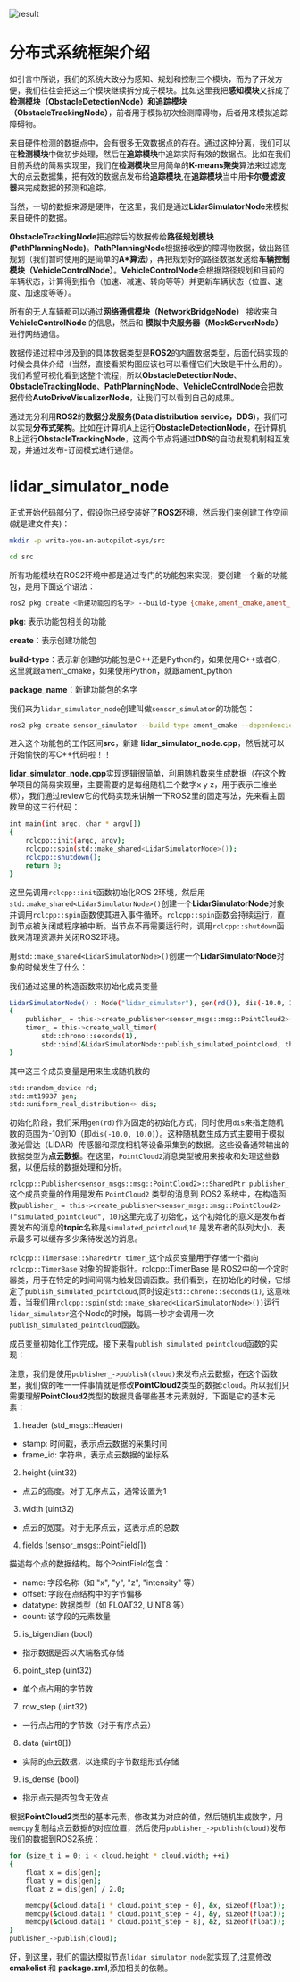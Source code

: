 ![result](/asset/system_design.png)

# 分布式系统框架介绍

如引言中所说，我们的系统大致分为感知、规划和控制三个模块，而为了开发方便，我们往往会把这三个模块继续拆分成子模块。比如这里我把**感知模块**又拆成了**检测模块（ObstacleDetectionNode）**和**追踪模块（ObstacleTrackingNode）**，前者用于模拟初次检测障碍物，后者用来模拟追踪障碍物。

来自硬件检测的数据点中，会有很多无效数据点的存在。通过这种分离，我们可以在**检测模块**中做初步处理，然后在**追踪模块**中追踪实际有效的数据点。比如在我们目前系统的简易实现里，我们在**检测模块**里用简单的**K-means聚类**算法来过滤庞大的点云数据集，把有效的数据点发布给**追踪模块**,在**追踪模块**当中用**卡尔曼滤波器**来完成数据的预测和追踪。

当然，一切的数据来源是硬件，在这里，我们是通过**LidarSimulatorNode**来模拟来自硬件的数据。

**ObstacleTrackingNode**把追踪后的数据传给**路径规划模块(PathPlanningNode)**。**PathPlanningNode**根据接收到的障碍物数据，做出路径规划（我们暂时使用的是简单的**A*算法**），再把规划好的路径数据发送给**车辆控制模块（VehicleControlNode）**。**VehicleControlNode**会根据路径规划和目前的车辆状态，计算得到指令（加速、减速、转向等等）并更新车辆状态（位置、速度、加速度等等）。

所有的无人车辆都可以通过**网络通信模块（NetworkBridgeNode）** 接收来自 **VehicleControlNode** 的信息，然后和 **模拟中央服务器（MockServerNode）** 进行网络通信。

数据传递过程中涉及到的具体数据类型是**ROS2**的内置数据类型，后面代码实现的时候会具体介绍（当然，直接看架构图应该也可以看懂它们大致是干什么用的）。我们希望可视化看到这整个流程，所以**ObstacleDetectionNode**、**ObstacleTrackingNode**、**PathPlanningNode**、**VehicleControlNode**会把数据传给**AutoDriveVisualizerNode**，让我们可以看到自己的成果。

通过充分利用**ROS2**的**数据分发服务(Data distribution service，DDS)**，我们可以实现**分布式架构**。比如在计算机A上运行**ObstacleDetectionNode**，在计算机B上运行**ObstacleTrackingNode**，这两个节点将通过**DDS**的自动发现机制相互发现，并通过发布-订阅模式进行通信。

# lidar_simulator_node

正式开始代码部分了，假设你已经安装好了**ROS2**环境，然后我们来创建工作空间(就是建文件夹)：

```bash
mkdir -p write-you-an-autopilot-sys/src
```

```bash
cd src
```

所有功能模块在ROS2环境中都是通过专门的功能包来实现，要创建一个新的功能包，是用下面这个语法：

```bash
ros2 pkg create <新建功能包的名字> --build-type {cmake,ament_cmake,ament_python} --dependencies <依赖项>
```

**pkg**: 表示功能包相关的功能

**create**：表示创建功能包

**build-type**：表示新创建的功能包是C++还是Python的，如果使用C++或者C，这里就跟ament_cmake，如果使用Python，就跟ament_python

**package_name**：新建功能包的名字

我们来为`lidar_simulator_node`创建叫做`sensor_simulator`的功能包：

```bash
ros2 pkg create sensor_simulator --build-type ament_cmake --dependencies rclcpp
```

进入这个功能包的工作区间**src**，新建 **lidar_simulator_node.cpp**，然后就可以开始愉快的写C++代码啦！！

**lidar_simulator_node.cpp**实现逻辑很简单，利用随机数来生成数据（在这个教学项目的简易实现里，主要需要的是每组随机三个数字x y z，用于表示三维坐标），我们通过review它的代码实现来讲解一下ROS2里的固定写法，先来看主函数里的这三行代码：

```bash
int main(int argc, char * argv[])
{
    rclcpp::init(argc, argv);
    rclcpp::spin(std::make_shared<LidarSimulatorNode>());
    rclcpp::shutdown();
    return 0;
}
```

这里先调用`rclcpp::init`函数初始化ROS 2环境，然后用`std::make_shared<LidarSimulatorNode>()`创建一个**LidarSimulatorNode**对象并调用`rclcpp::spin`函数使其进入事件循环。`rclcpp::spin`函数会持续运行，直到节点被关闭或程序被中断。当节点不再需要运行时，调用`rclcpp::shutdown`函数来清理资源并关闭ROS2环境。

用`std::make_shared<LidarSimulatorNode>()`创建一个**LidarSimulatorNode**对象的时候发生了什么：

我们通过这里的构造函数来初始化成员变量

```bash
LidarSimulatorNode() : Node("lidar_simulator"), gen(rd()), dis(-10.0, 10.0)
{
    publisher_ = this->create_publisher<sensor_msgs::msg::PointCloud2>("simulated_pointcloud", 10);
    timer_ = this->create_wall_timer(
        std::chrono::seconds(1),
        std::bind(&LidarSimulatorNode::publish_simulated_pointcloud, this));
}
```

其中这三个成员变量是用来生成随机数的

```bash
std::random_device rd;
std::mt19937 gen;
std::uniform_real_distribution<> dis;
```

初始化阶段，我们采用`gen(rd)`作为固定的初始化方式，同时使用`dis`来指定随机数的范围为-10到10（即`dis(-10.0, 10.0)`）。这种随机数生成方式主要用于模拟激光雷达（LiDAR）传感器和深度相机等设备采集到的数据。这些设备通常输出的数据类型为**点云数据**。在这里，`PointCloud2`消息类型被用来接收和处理这些数据，以便后续的数据处理和分析。

`rclcpp::Publisher<sensor_msgs::msg::PointCloud2>::SharedPtr publisher_`这个成员变量的作用是发布 `PointCloud2` 类型的消息到 ROS2 系统中，在构造函数`publisher_ = this->create_publisher<sensor_msgs::msg::PointCloud2>("simulated_pointcloud", 10)`这里完成了初始化，这个初始化的意义是发布者要发布的消息的**topic**名称是`simulated_pointcloud`,`10` 是发布者的队列大小，表示最多可以缓存多少条待发送的消息。

`rclcpp::TimerBase::SharedPtr timer_`这个成员变量用于存储一个指向 `rclcpp::TimerBase` 对象的智能指针。rclcpp::TimerBase 是 ROS2中的一个定时器类，用于在特定的时间间隔内触发回调函数。我们看到，在初始化的时候，它绑定了`publish_simulated_pointcloud`,同时设定`std::chrono::seconds(1)`, 这意味着，当我们用`rclcpp::spin(std::make_shared<LidarSimulatorNode>())`运行`lidar_simulator`这个Node的时候，每隔一秒才会调用一次`publish_simulated_pointcloud`函数。

成员变量初始化工作完成，接下来看`publish_simulated_pointcloud`函数的实现：

注意，我们是使用`publisher_->publish(cloud)`来发布点云数据，在这个函数里，我们做的唯一一件事情就是修改**PointCloud2**类型的数据:`cloud`。所以我们只需要理解**PointCloud2**类型的数据具备哪些基本元素就好，下面是它的基本元素：

1. header (std_msgs::Header)

- stamp: 时间戳，表示点云数据的采集时间
- frame_id: 字符串，表示点云数据的坐标系

2. height (uint32)

- 点云的高度。对于无序点云，通常设置为1

3. width (uint32)

- 点云的宽度。对于无序点云，这表示点的总数

4. fields (sensor_msgs::PointField[])

描述每个点的数据结构。每个PointField包含：

- name: 字段名称（如 "x", "y", "z", "intensity" 等）
- offset: 字段在点结构中的字节偏移
- datatype: 数据类型（如 FLOAT32, UINT8 等）
- count: 该字段的元素数量

5. is_bigendian (bool)

- 指示数据是否以大端格式存储

6. point_step (uint32)

- 单个点占用的字节数

7. row_step (uint32)

- 一行点占用的字节数（对于有序点云）

8. data (uint8[])

- 实际的点云数据，以连续的字节数组形式存储

9. is_dense (bool)

- 指示点云是否包含无效点

根据**PointCloud2**类型的基本元素，修改其为对应的值，然后随机生成数字，用`memcpy`复制给点云数据的对应位置，然后使用`publisher_->publish(cloud)`发布我们的数据到ROS2系统：

```bash
for (size_t i = 0; i < cloud.height * cloud.width; ++i)
{
    float x = dis(gen);
    float y = dis(gen);
    float z = dis(gen) / 2.0;

    memcpy(&cloud.data[i * cloud.point_step + 0], &x, sizeof(float));
    memcpy(&cloud.data[i * cloud.point_step + 4], &y, sizeof(float));
    memcpy(&cloud.data[i * cloud.point_step + 8], &z, sizeof(float));
}
publisher_->publish(cloud);
```

好，到这里，我们的雷达模拟节点`lidar_simulator_node`就实现了,注意修改**cmakelist** 和 **package.xml**,添加相关的依赖。